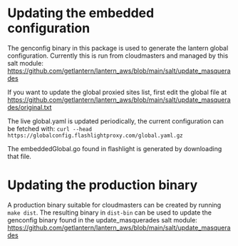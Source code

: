 # Updating the embedded configuration


The genconfig binary in this package is used to generate the lantern global configuration.
Currently this is run from cloudmasters and managed by this salt module:
https://github.com/getlantern/lantern_aws/blob/main/salt/update_masquerades

If you want to update the global proxied sites list, first edit the global file at
https://github.com/getlantern/lantern_aws/blob/main/salt/update_masquerades/original.txt

The live global.yaml is updated periodically, the current configuration can be fetched with:
`curl --head https://globalconfig.flashlightproxy.com/global.yaml.gz`

The embeddedGlobal.go found in flashlight is generated by downloading that file.

# Updating the production binary

A production binary suitable for cloudmasters can be created by running `make dist`.  The resulting binary
in `dist-bin` can be used to update the genconfig binary found in the update_masquerades 
salt module:
https://github.com/getlantern/lantern_aws/blob/main/salt/update_masquerades
